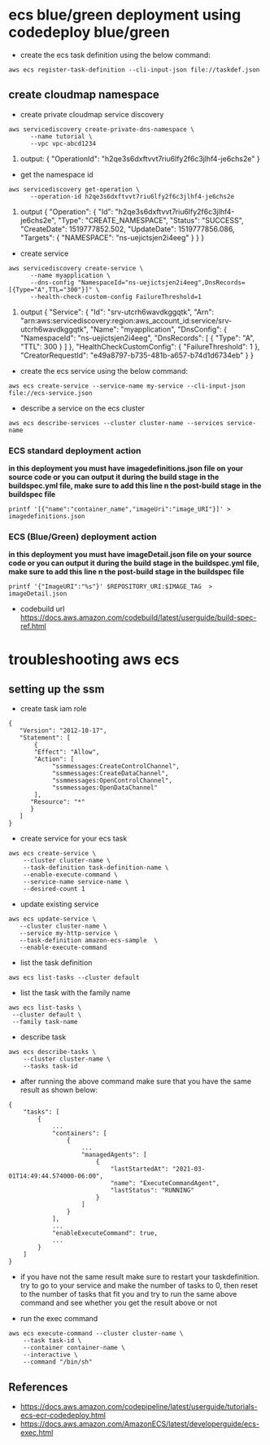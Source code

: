 # ecs blue/green deployment using codedeploy blue/green



* create the ecs task definition using the below command:
```
aws ecs register-task-definition --cli-input-json file://taskdef.json
```
## create cloudmap namespace

* create private cloudmap service discovery
```
aws servicediscovery create-private-dns-namespace \
      --name tutorial \
      --vpc vpc-abcd1234
```
1. output:
 {
    "OperationId": "h2qe3s6dxftvvt7riu6lfy2f6c3jlhf4-je6chs2e"
  }
* get the namespace id

```
aws servicediscovery get-operation \
      --operation-id h2qe3s6dxftvvt7riu6lfy2f6c3jlhf4-je6chs2e
```
1. output 
{
    "Operation": {
        "Id": "h2qe3s6dxftvvt7riu6lfy2f6c3jlhf4-je6chs2e",
        "Type": "CREATE_NAMESPACE",
        "Status": "SUCCESS",
        "CreateDate": 1519777852.502,
        "UpdateDate": 1519777856.086,
        "Targets": {
           "NAMESPACE": "ns-uejictsjen2i4eeg"
        }
    }
}
* create service 
```
aws servicediscovery create-service \
      --name myapplication \
      --dns-config "NamespaceId="ns-uejictsjen2i4eeg",DnsRecords=[{Type="A",TTL="300"}]" \
      --health-check-custom-config FailureThreshold=1
```
1. output
{
    "Service": {
       "Id": "srv-utcrh6wavdkggqtk",
        "Arn": "arn:aws:servicediscovery:region:aws_account_id:service/srv-utcrh6wavdkggqtk",
        "Name": "myapplication",
        "DnsConfig": {
            "NamespaceId": "ns-uejictsjen2i4eeg",
            "DnsRecords": [
                {
                    "Type": "A",
                    "TTL": 300
                }
            ]
        },
        "HealthCheckCustomConfig": {
            "FailureThreshold": 1
        },
        "CreatorRequestId": "e49a8797-b735-481b-a657-b74d1d6734eb"
    }
}
* create the ecs service using the below command:

```
aws ecs create-service --service-name my-service --cli-input-json file://ecs-service.json
```

* describe a service on the ecs cluster

```
aws ecs describe-services --cluster cluster-name --services service-name
```


### ECS standard deployment action

**in this deployment you must have imagedefinitions.json file on your source code or you can 
output it during the build stage in the buildspec.yml file, make sure to add this line n the post-build stage in the buildspec file**

```
printf '[{"name":"container_name","imageUri":"image_URI"}]' > imagedefinitions.json
```

### ECS (Blue/Green) deployment action

**in this deployment you must have imageDetail.json file on your source code or you can 
output it during the build stage in the buildspec.yml file, make sure to add this line n the post-build stage in the buildspec file**
```
printf '{"ImageURI":"%s"}' $REPOSITORY_URI:$IMAGE_TAG  > imageDetail.json
```
* codebuild url
https://docs.aws.amazon.com/codebuild/latest/userguide/build-spec-ref.html


# troubleshooting aws ecs

## setting up the ssm

* create task iam role

```
{
   "Version": "2012-10-17",
   "Statement": [
       {
       "Effect": "Allow",
       "Action": [
            "ssmmessages:CreateControlChannel",
            "ssmmessages:CreateDataChannel",
            "ssmmessages:OpenControlChannel",
            "ssmmessages:OpenDataChannel"
       ],
      "Resource": "*"
      }
   ]
}
```

* create service for your ecs task

```
aws ecs create-service \
    --cluster cluster-name \
    --task-definition task-definition-name \
    --enable-execute-command \
    --service-name service-name \
    --desired-count 1

```

* update existing service 

```
aws ecs update-service \
   --cluster cluster-name \
   --service my-http-service \
   --task-definition amazon-ecs-sample  \
   --enable-execute-command 
```
* list the task definition 

```
aws ecs list-tasks --cluster default
```

* list the task with the family name

```
aws ecs list-tasks \ 
 --cluster default \
 --family task-name
```

* describe task

```
aws ecs describe-tasks \
    --cluster cluster-name \
    --tasks task-id

```
* after running the above command make sure that you have the same result as shown below:

```
{
    "tasks": [
        {
            ...
            "containers": [
                {
                    ...
                    "managedAgents": [
                        {
                            "lastStartedAt": "2021-03-01T14:49:44.574000-06:00",
                            "name": "ExecuteCommandAgent",
                            "lastStatus": "RUNNING"
                        }
                    ]
                }
            ],
            ...
            "enableExecuteCommand": true,
            ...
        }
    ]
}

```
* if you have not the same result make sure to restart your taskdefinition. try to go to your service and 
make the number of tasks to 0, then reset to the number of tasks that fit you and try to run the same above 
command and see whether you get the result above or not


* run the exec command

```
aws ecs execute-command --cluster cluster-name \
    --task task-id \
    --container container-name \
    --interactive \
    --command "/bin/sh"

```

## References
* https://docs.aws.amazon.com/codepipeline/latest/userguide/tutorials-ecs-ecr-codedeploy.html
* https://docs.aws.amazon.com/AmazonECS/latest/developerguide/ecs-exec.html
